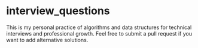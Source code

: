 # interview_questions
This is my personal practice of algorithms and data structures for technical interviews and professional growth. Feel free to submit a pull request if you want to add alternative solutions. 
